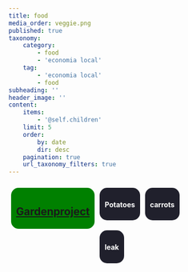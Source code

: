 ```yaml
---
title: food
media_order: veggie.png
published: true
taxonomy:
    category:
        - food
        - 'economia local'
    tag:
        - 'economia local'
        - food
subheading: ''
header_image: ''
content:
    items:
        - '@self.children'
    limit: 5
    order:
        by: date
        dir: desc
    pagination: true
    url_taxonomy_filters: true
---
```


<head>
    <style>
        body{
            background-attachment: fixed;
        }
        * {
 				box-sizing: border-box;
		}
        .project{
                border-radius: 15px;
                 background-color: green;
                 padding: 5px 10px;
                margin: 10px 5px;
                color: white;
            	width: auto;
            	float: left;
        	}
        .product{
                border-radius: 15px;
                 background-color: #20202c;
                 padding: 5px 10px;
                margin: 10px 5px;
                color: white;
            	width: auto;
            	float: left;
        	}
        .clearfix::after {
  		content: "";
  		clear: both;
  		display: table;
		}
</style>
</head> 
<div class="clearfix">
<div class="project">
    <a href="https://lasalpujarras.fair.coop/en/projects/coopgarden"> <h2> Gardenproject  </h2></a>
        </div>
<div class="product">
    <h4>Potatoes</h4>
    </div>
<div class="product">
    <h4>carrots</h4>
    </div>
<div class="product">
    <h4>leak</h4>
    </div>
    </div>
